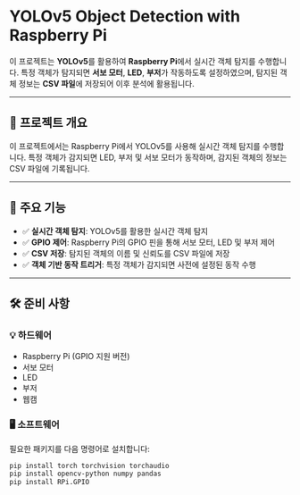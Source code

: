 # YOLOv5 Object Detection with Raspberry Pi  

이 프로젝트는 **YOLOv5**를 활용하여 **Raspberry Pi**에서 실시간 객체 탐지를 수행합니다. 특정 객체가 탐지되면 **서보 모터**, **LED**, **부저**가 작동하도록 설정하였으며, 탐지된 객체 정보는 **CSV 파일**에 저장되어 이후 분석에 활용됩니다.  

---

## 📌 프로젝트 개요
이 프로젝트에서는 Raspberry Pi에서 YOLOv5를 사용해 실시간 객체 탐지를 수행합니다. 특정 객체가 감지되면 LED, 부저 및 서보 모터가 동작하며, 감지된 객체의 정보는 CSV 파일에 기록됩니다.  

---

## 🚀 주요 기능
- ✅ **실시간 객체 탐지**: YOLOv5를 활용한 실시간 객체 탐지  
- ✅ **GPIO 제어**: Raspberry Pi의 GPIO 핀을 통해 서보 모터, LED 및 부저 제어  
- ✅ **CSV 저장**: 탐지된 객체의 이름 및 신뢰도를 CSV 파일에 저장  
- ✅ **객체 기반 동작 트리거**: 특정 객체가 감지되면 사전에 설정된 동작 수행  

---

## 🛠️ 준비 사항

### 💡 **하드웨어**
- Raspberry Pi (GPIO 지원 버전)  
- 서보 모터  
- LED  
- 부저  
- 웹캠  

### 🖥️ **소프트웨어**
필요한 패키지를 다음 명령어로 설치합니다:

```bash
pip install torch torchvision torchaudio
pip install opencv-python numpy pandas
pip install RPi.GPIO

